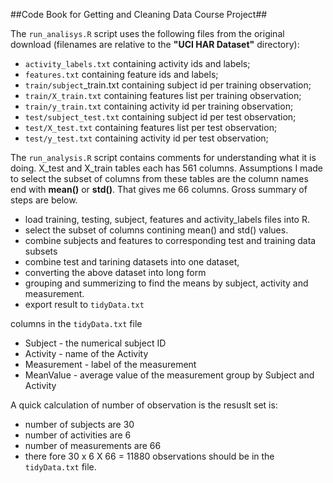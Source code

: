##Code Book for Getting and Cleaning Data Course Project##

The `run_analisys.R` script uses the following files from the original download (filenames are relative to the **"UCI HAR Dataset"** directory):

- `activity_labels.txt` containing activity ids and labels;
- `features.txt` containing feature ids and labels;
- `train/subject`_train.txt containing subject id per training observation;
- `train/X_train.txt` containing features list per training observation;
- `train/y_train.txt` containing activity id per training observation;
- `test/subject_test.txt` containing subject id per test observation;
- `test/X_test.txt` containing features list per test observation;
- `test/y_test.txt` containing activity id per test observation;

The `run_analysis.R` script contains comments for understanding what it is doing. X_test and X_train tables each has 561 columns. Assumptions I made to select the subset of columns from these tables are the column names end with **mean()** or **std()**. That gives me 66 columns. Gross summary of steps are below.

- load training, testing, subject, features and activity_labels files into R.
- select the subset of columns contining mean() and std() values.
- combine subjects and features to corresponding test and training data subsets
- combine test and tarining datasets into one dataset,
- converting the above dataset into long form
- grouping and summerizing to find the means by subject, activity and measurement.
- export result to `tidyData.txt`

columns in the `tidyData.txt` file
- Subject - the numerical subject ID
- Activity - name of the Activity
- Measurement - label of the measurement
- MeanValue - average value of the measurement group by Subject and Activity

A quick calculation of number of observation is the resuslt set is:

- number of subjects are 30
- number of activities are 6
- number of measurements are 66
- there fore 30 x 6 X 66 = 11880 observations should be in the `tidyData.txt` file.
